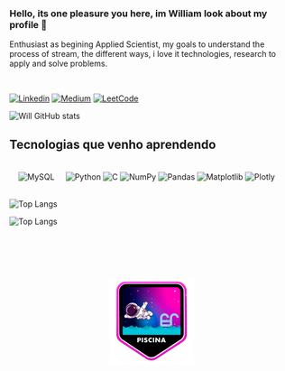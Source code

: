 ### Hello, its one pleasure you here, im William look about my profile 👋

<p>Enthusiast as begining  Applied Scientist, my goals to understand the process of stream, the different ways, i love it technologies, research to apply and solve problems.</p>
<br>

[![Linkedin](https://img.shields.io/badge/LinkedIn-0077B5?style=for-the-badge&logo=linkedin&logoColor=white)](https://www.linkedin.com/in/william-v1/)
[![Medium](	https://img.shields.io/badge/Medium-12100E?style=for-the-badge&logo=medium&logoColor=white)](https://medium.com/@wvmwill)
[![LeetCode](https://img.shields.io/badge/-LeetCode-FFA116?style=for-the-badge&logo=LeetCode&logoColor=black)](https://leetcode.com/will787/)


![Will GitHub stats](https://github-readme-stats.vercel.app/api?username=will787&show_icons=true&theme=tokyonight)


## Tecnologias que venho aprendendo

<div style="inline_block"><br/>
    <img align="center" alt="MySQL" src="https://img.shields.io/badge/MySQL-00000F?style=for-the-badge&logo=mysql&logoColor=white">
    <img align="center" alt="Python" src="https://img.shields.io/badge/Python-3776AB?style=for-the-badge&logo=python&logoColor=white">
    <img align="center" alt="C" src="https://img.shields.io/badge/C-00599C?style=for-the-badge&logo=c&logoColor=white">
    <img align="center" alt="NumPy" src="https://img.shields.io/badge/NumPy-003366?style=for-the-badge&logo=numpy&logoColor=white">
    <img align="center" alt="Pandas" src="https://img.shields.io/badge/pandas-150458?style=for-the-badge&logo=pandas&logoColor=white">
    <img align="center" alt="Matplotlib" src="https://img.shields.io/badge/Matplotlib-FF7F0E?style=for-the-badge&logo=matplotlib&logoColor=white">
    <img align="center" alt="Plotly" src="https://img.shields.io/badge/Plotly-3F4F75?style=for-the-badge&logo=plotly&logoColor=white">
</div>


<div style="inline_block"><br/>

![Top Langs](https://github-readme-stats.vercel.app/api/top-langs/?username=will787&hide_progress=true)

![Top Langs](https://github-readme-stats.vercel.app/api/top-langs/?username=will787&layout=compact)
</div><br>


<br><br>
<div style="inline-block" align="center">
<img align="center" alt="Piscine" src="image/piscine2.png">
